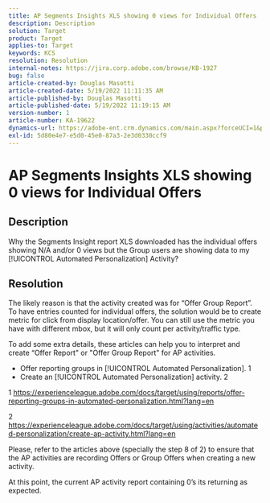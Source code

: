 ```yaml
---
title: AP Segments Insights XLS showing 0 views for Individual Offers
description: Description
solution: Target
product: Target
applies-to: Target
keywords: KCS
resolution: Resolution
internal-notes: https://jira.corp.adobe.com/browse/KB-1927
bug: false
article-created-by: Douglas Masotti
article-created-date: 5/19/2022 11:11:35 AM
article-published-by: Douglas Masotti
article-published-date: 5/19/2022 11:19:15 AM
version-number: 1
article-number: KA-19622
dynamics-url: https://adobe-ent.crm.dynamics.com/main.aspx?forceUCI=1&pagetype=entityrecord&etn=knowledgearticle&id=b14ad66f-64d7-ec11-a7b5-000d3a3add22
exl-id: 5d80e4e7-e5d0-45e0-87a3-2e3d0330ccf9
---
```

# AP Segments Insights XLS showing 0 views for Individual Offers

## Description


Why the Segments Insight report XLS downloaded has the individual offers showing N/A and/or 0 views but the Group users are showing data to my [!UICONTROL Automated Personalization] Activity?


## Resolution


The likely reason is that the activity created was for “Offer Group Report”. To have entries counted for individual offers, the solution would be to create metric for click from display location/offer. You can still use the metric you have with different mbox, but it will only count per activity/traffic type.

To add some extra details, these articles can help you to interpret and create “Offer Report" or "Offer Group Report" for AP activities.
- Offer reporting groups in [!UICONTROL Automated Personalization]. 1
- Create an [!UICONTROL Automated Personalization] activity. 2

1 https://experienceleague.adobe.com/docs/target/using/reports/offer-reporting-groups-in-automated-personalization.html?lang=en

2 https://experienceleague.adobe.com/docs/target/using/activities/automated-personalization/create-ap-activity.html?lang=en

Please, refer to the articles above (specially the step 8 of 2) to ensure that the AP activities are recording Offers or Group Offers when creating a new activity.

At this point, the current AP activity report containing 0’s its returning as expected.
